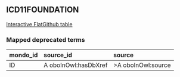 ## ICD11FOUNDATION
[Interactive FlatGithub table](https://flatgithub.com/monarch-initiative/mondo-ingest?filename=src/ontology/reports/icd11foundation_mapped_deprecated_terms.robot.template.tsv)

### Mapped deprecated terms
| mondo_id   | source_id            | source             |
|:-----------|:---------------------|:-------------------|
| ID         | A oboInOwl:hasDbXref | >A oboInOwl:source |
